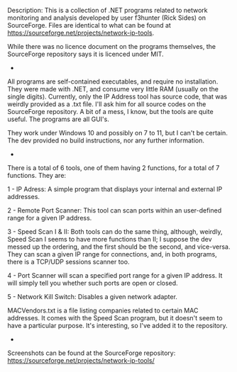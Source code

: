 Description: This is a collection of .NET programs related to network monitoring and analysis developed by user f3hunter (Rick Sides) on SourceForge. Files are identical to what can be found at https://sourceforge.net/projects/network-ip-tools.

While there was no licence document on the programs themselves, the SourceForge repository says it is licenced under MIT.

-

All programs are self-contained executables, and require no installation. They were made with .NET, and consume very little RAM (usually on the single digits). Currently, only the IP Address tool has source code, that was weirdly provided as a .txt file. I'll ask him for all source codes on the SourceForge repository. A bit of a mess, I know, but the tools are quite useful. The programs are all GUI's.

They work under Windows 10 and possibly on 7 to 11, but I can't be certain. The dev provided no build instructions, nor any further information.

-

There is a total of 6 tools, one of them having 2 functions, for a total of 7 functions. They are:

1 - IP Adress: A simple program that displays your internal and external IP addresses.

2 - Remote Port Scanner: This tool can scan ports within an user-defined range for a given IP address.

3 - Speed Scan I & II: Both tools can do the same thing, although, weirdly, Speed Scan I seems to have more functions than II; I suppose the dev messed up the ordering, and the first should be the second, and vice-versa. They can scan a given IP range for connections, and, in both programs, there is a TCP/UDP sessions scanner too.

4 - Port Scanner will scan a specified port range for a given IP address. It will simply tell you whether such ports are open or closed.

5 - Network Kill Switch: Disables a given network adapter.

MACVendors.txt is a file listing companies related to certain MAC addresses. It comes with the Speed Scan program, but it doesn't seem to have a particular purpose. It's interesting, so I've added it to the repository.

-

Screenshots can be found at the SourceForge repository: https://sourceforge.net/projects/network-ip-tools/
